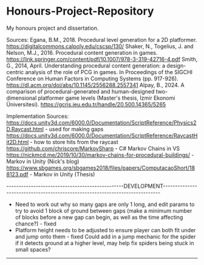 # Honours-Project-Repository
 My honours project and dissertation.

Sources:
Egana, B.M., 2018. Procedural level generation for a 2D platformer. https://digitalcommons.calpoly.edu/cscsp/130/
Shaker, N., Togelius, J. and Nelson, M.J., 2016. Procedural content generation in games. https://link.springer.com/content/pdf/10.1007/978-3-319-42716-4.pdf
Smith, G., 2014, April. Understanding procedural content generation: a design-centric analysis of the role of PCG in games. In Proceedings of the SIGCHI Conference on Human Factors in Computing Systems (pp. 917-926). https://dl.acm.org/doi/abs/10.1145/2556288.2557341
Alpay, B., 2024. A comparison of procedural-generated and human-designed two-dimensional platformer game levels (Master's thesis, İzmir Ekonomi Üniversitesi). https://gcris.ieu.edu.tr/handle/20.500.14365/5265

Implementation Sources:
https://docs.unity3d.com/6000.0/Documentation/ScriptReference/Physics2D.Raycast.html - used for making gaps
https://docs.unity3d.com/6000.0/Documentation/ScriptReference/RaycastHit2D.html - how to store hits from the raycast
https://github.com/chriscore/MarkovSharp - C# Markov Chains in VS
https://nickmcd.me/2019/10/30/markov-chains-for-procedural-buildings/ - Markov in Unity (Nick's blog)
https://www.sbgames.org/sbgames2018/files/papers/ComputacaoShort/188123.pdf - Markov in Unity (Thesis)


------------------------------------------------DEVELOPMENT-----------------------------------------------------------------------------
- Need to work out why so many gaps are only 1 long, and edit params to try to avoid 1 block of ground between gaps (make a 
    minimum number of blocks before a new gap can begin, as well as the time affecting chance?) - fixed
- Platform height needs to be adjusted to ensure player can both fit under and jump onto them - fixed
Could add in a jump mechanic for the spider if it detects ground at a higher level, may help fix spiders being stuck in small spaces?
----------------------------------------------------------------------------------------------------------------------------------------